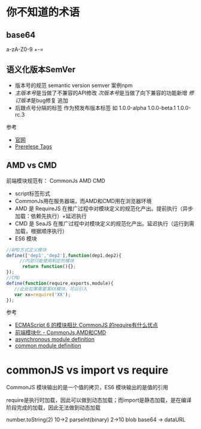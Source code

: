 # 你不知道的术语

## base64

a-zA-Z0-9 +-=

## 语义化版本SemVer

* 版本号的规范 semantic version semver  案例npm
* *主版本号*是当做了不兼容的API修改 *次版本号*是当做了向下兼容的功能新增 *修订版本*是bug修复
追加
* 后跟点号分隔的标签 作为预发布版本标签 如 1.0.0-alpha 1.0.0-beta.1 1.0.0-rc.3

参考

- [官网](https://semver.org/lang/zh-CN/)
- [Prerelese Tags](https://blog.csdn.net/waynelu92/article/details/73604172)

## AMD vs CMD

前端模块规范有： CommonJs AMD CMD
- script标签形式
- CommonJs用在服务器端，而AMD和CMD用在浏览器环境
- AMD 是 RequireJS 在推广过程中对模块定义的规范化产出。提前执行（异步加载：依赖先执行）+延迟执行
- CMD 是 SeaJS 在推广过程中对模块定义的规范化产出。延迟执行（运行到需加载，根据顺序执行）
- ES6 模块

``` javascript
//AMD方式定义模块
define(['dep1','dep2'],function(dep1,dep2){
     //内部只能使用制定的模块
      return function(){};
});
//CMD
define(function(require,exports,module){
   //此处如果需要某XX模块，可以引入
   var xx=require('XX');
});
```

参考

- [ECMAScript 6 的模块相比 CommonJS 的require有什么优点](https://www.zhihu.com/question/27917401/answer/58094915)
- [前端模块化 - CommonJs,AMD和CMD](https://www.jianshu.com/p/d67bc79976e6)
- [asynchronous module definition](https://github.com/amdjs/amdjs-api/wiki/AMD)
- [common module definition](https://github.com/seajs/seajs/issues/242)

# commonJS vs import vs require

CommonJS 模块输出的是一个值的拷贝，ES6 模块输出的是值的引用

require是执行时加载，因此可以做到动态加载；而import是静态加载，是在编译阶段完成的加载，因此无法做到动态加载

number.toString(2) 10->2
parseInt(binary) 2->10
blob
base64 -> dataURL
